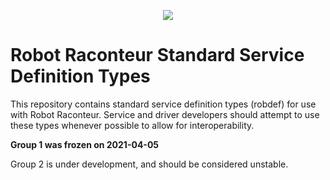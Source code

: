 <p align="center"><img src="https://robotraconteurpublicfiles.s3.amazonaws.com/RRheader2.jpg"></p>

# Robot Raconteur Standard Service Definition Types

This repository contains standard service definition types (robdef) for use with Robot Raconteur. Service and driver developers should attempt to use these types whenever possible to allow for interoperability.

**Group 1 was frozen on 2021-04-05**

Group 2 is under development, and should be considered unstable.
